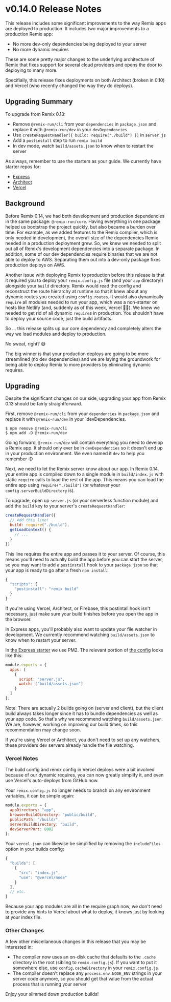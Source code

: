 # v0.14.0 Release Notes

This release includes some significant improvements to the way Remix apps are deployed to production. It includes two major improvements to a production Remix app:

- No more dev-only dependencies being deployed to your server
- No more dynamic requires

These are some pretty major changes to the underlying architecture of Remix that fixes support for several cloud providers and opens the door to deploying to many more.

Specifially, this release fixes deployments on both Architect (broken in 0.10) and Vercel (who recently changed the way they do deploys).

## Upgrading Summary

To upgrade from Remix 0.13:

- Remove `@remix-run/cli` from your `dependencies` in `package.json` and replace it with `@remix-run/dev` in your `devDependencies`
- Use `createRequestHandler({ build: require("./build") })` in `server.js`
- Add a `postinstall` step to run `remix build`
- In dev mode, watch `build/assets.json` to know when to restart the server

As always, remember to use the starters as your guide. We currently have starter repos for:

- [Express](https://github.com/remix-run/starter-express)
- [Architect](https://github.com/remix-run/starter-architect)
- [Vercel](https://github.com/remix-run/starter-vercel)

## Background

Before Remix 0.14, we had both development and production dependencies in the same package: `@remix-run/core`. Having everything in one package helped us bootstrap the project quickly, but also became a burden over time. For example, as we added features to the Remix compiler, which is only needed in development, the overall size of the dependencies Remix needed in a production deployment grew. So, we knew we needed to split out all of Remix's development dependencies into a separate package. In addition, some of our dev dependencies require binaries that we are not able to deploy to AWS. Separating them out into a dev-only package fixes production deploys on AWS.

Another issue with deploying Remix to production before this release is that it required you to deploy your `remix.config.js` file (and your `app` directory!) alongside your `build` directory. Remix would read the config and reconstruct the route hierarchy at runtime so that it knew about any dynamic routes you created using `config.routes`. It would also dynamically `require` all modules needed to run your app, which was a non-starter on hosts like Netlify (and, suddenly as of this week, Vercel 🤷‍♂️). We knew we needed to get rid of all dynamic `require`s in production. You shouldn't have to deploy your source code, just the build artifacts.

So ... this release splits up our core dependency and completely alters the way we load modules and deploy to production.

No sweat, right? 😅

The big winner is that your production deploys are going to be more streamlined (no dev dependencies) and we are laying the groundwork for being able to deploy Remix to more providers by eliminating dynamic requires.

## Upgrading

Despite the significant changes on our side, upgrading your app from Remix 0.13 should be fairly straightforward.

First, remove `@remix-run/cli` from your `dependencies` in `package.json` and replace it with `@remix-run/dev` in your `devDependencies.

```
$ npm remove @remix-run/cli
$ npm add -D @remix-run/dev
```

Going forward, `@remix-run/dev` will contain everything you need to develop a Remix app. It should only ever be in `devDependencies` so it doesn't end up in your production environment. We even named it `dev` to help you remember :D

Next, we need to let the Remix server know about our app. In Remix 0.14, your entire app is compiled down to a single module in `build/index.js` with static `require` calls to load the rest of the app. This means you can load the entire app using `require("./build")` (or whatever your `config.serverBuildDirectory` is).

To upgrade, open up `server.js` (or your serverless function module) and add the `build` key to your server's `createRequestHandler`:

```js
createRequestHandler({
  // Add this line!
  build: require("./build"),
  getLoadContext() {
    // ...
  }
})
```

This line requires the entire app and passes it to your server. Of course, this means you'll need to actually build the app before you can start the server, so you may want to add a `postinstall` hook to your `package.json` so that your app is ready to go after a fresh `npm install`:

```js
{
  "scripts": {
    "postinstall": "remix build"
  }
}
```

If you're using Vercel, Architect, or Firebase, this postintall hook isn't necessary, just make sure your build finishes before you open the app in the browser.

In Express apps, you'll probably also want to update your file watcher in development. We currently recommend watching `build/assets.json` to know when to restart your server.

In [the Express starter](https://github.com/remix-run/starter-express) we use PM2. The relevant portion of [the config](https://github.com/remix-run/starter-express/blob/master/pm2.config.js) looks like this:

```js
module.exports = {
  apps: [
    {
      script: "server.js",
      watch: ["build/assets.json"]
    }
  ]
};
```

Note: There are actually 2 builds going on (server and client), but the client build always takes longer since it has to bundle dependencies as well as your app code. So that's why we recommend watching `build/assets.json`. We are, however, working on improving our build times, so this recommendation may change soon.

If you're using Vercel or Architect, you don't need to set up any watchers, these providers dev servers already handle the file watching.

### Vercel Notes

The build config and remix config in Vercel deploys were a bit involved because of our dynamic requires, you can now greatly simplify it, and even use Vercel's auto-deploys from GitHub now.

Your `remix.config.js` no longer needs to branch on any environment variables, it can be simple again:

```js
module.exports = {
  appDirectory: "app",
  browserBuildDirectory: "public/build",
  publicPath: "/build/",
  serverBuildDirectory: "build",
  devServerPort: 8002
};
```

Your `vercel.json` can likewise be simplified by removing the `includeFiles` option in your builds config:

```js
{
  "builds": [
    {
      "src": "index.js",
      "use": "@vercel/node"
    }
  ],
  // etc.
}
```

Because your app modules are all in the require graph now, we don't need to provide any hints to Vercel about what to deploy, it knows just by looking at your index file.

### Other Changes

A few other miscellaneous changes in this release that you may be interested in:

- The compiler now uses an on-disk cache that defaults to the `.cache` directory in the root (sibling to `remix.config.js`). If you want to put it somewhere else, use `config.cacheDirectory` in your `remix.config.js`
- The compiler doesn't replace any `process.env.NODE_ENV` strings in your server code anymore, so you should get that value from the actual process that is running your server

Enjoy your slimmed down production builds!

